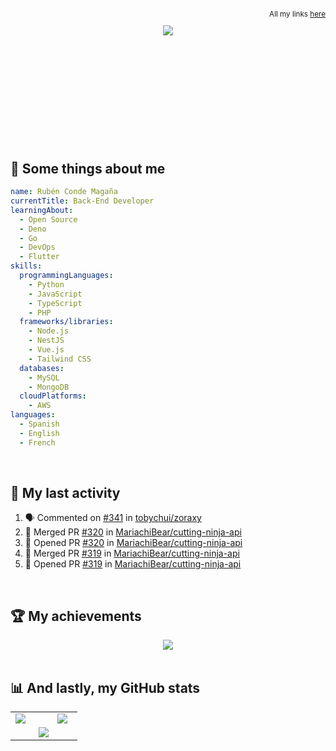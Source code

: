 <sub align="right">

  All my links [here](https://links.rubn.dev)

</sub>

<div align="center" style="min-height: 170px; max-height: 170px;">
  <picture>
    <source
      srcset="https://readme-typing-svg.demolab.com?font=Fira+Code&color=d5e6fc&center=true&vCenter=true&pause=0&multiline=true&repeat=false&width=1000&height=240&size=40&lines=I+am+just+a+brain;piloting+a+bone-built+mecha;wrapped+in+an+armor+of+flesh;;🧠+🤖+🛡️&duration=1200"
      media="(prefers-color-scheme: dark)"
    />
    <source
      srcset="https://readme-typing-svg.demolab.com?font=Fira+Code&color=5094F0&center=true&vCenter=true&pause=0&multiline=true&repeat=false&width=1000&height=240&size=40&lines=I+am+just+a+brain;piloting+a+bone-built+mecha;wrapped+in+an+armor+of+flesh;;🧠+🤖+🛡️&duration=1200"
      media="(prefers-color-scheme: light), (prefers-color-scheme: no-preference)"
    />
    <img src="https://readme-typing-svg.demolab.com?font=Fira+Code&color=5094F0&center=true&vCenter=true&pause=0&multiline=true&repeat=false&width=1000&height=240&size=40&lines=I+am+just+a+brain;piloting+a+bone-built+mecha;wrapped+in+an+armor+of+flesh;;🧠+🤖+🛡️&duration=1200"/>
  </picture>
</div>

<br>

## 🌟 Some things about me

```yml
name: Rubén Conde Magaña
currentTitle: Back-End Developer
learningAbout:
  - Open Source
  - Deno
  - Go
  - DevOps
  - Flutter
skills:
  programmingLanguages:
    - Python
    - JavaScript
    - TypeScript
    - PHP
  frameworks/libraries:
    - Node.js
    - NestJS
    - Vue.js
    - Tailwind CSS
  databases:
    - MySQL
    - MongoDB
  cloudPlatforms:
    - AWS
languages:
  - Spanish
  - English
  - French
```

<br>

## 📝 My last activity

<!--START_SECTION:activity-->

1. 🗣 Commented on [#341](https://github.com/tobychui/zoraxy/issues/341#issuecomment-2651919269) in [tobychui/zoraxy](https://github.com/tobychui/zoraxy)
2. 🎉 Merged PR [#320](https://github.com/MariachiBear/cutting-ninja-api/pull/320) in [MariachiBear/cutting-ninja-api](https://github.com/MariachiBear/cutting-ninja-api)
3. 💪 Opened PR [#320](https://github.com/MariachiBear/cutting-ninja-api/pull/320) in [MariachiBear/cutting-ninja-api](https://github.com/MariachiBear/cutting-ninja-api)
4. 🎉 Merged PR [#319](https://github.com/MariachiBear/cutting-ninja-api/pull/319) in [MariachiBear/cutting-ninja-api](https://github.com/MariachiBear/cutting-ninja-api)
5. 💪 Opened PR [#319](https://github.com/MariachiBear/cutting-ninja-api/pull/319) in [MariachiBear/cutting-ninja-api](https://github.com/MariachiBear/cutting-ninja-api)
<!--END_SECTION:activity-->

<br>

## 🏆 My achievements

<div align="center" >
  <picture>
    <source
      srcset="https://github-profile-trophy.vercel.app/?username=ruben-conmag&column=5&margin-w=15&no-frame=true&margin-h=15&no-bg=true&theme=chalk&row=5"
      media="(prefers-color-scheme: dark)"
    />
    <source
      srcset="https://github-profile-trophy.vercel.app/?username=ruben-conmag&column=5&margin-w=15&no-frame=true&margin-h=15&no-bg=true&theme=flat&row=5"
      media="(prefers-color-scheme: light), (prefers-color-scheme: no-preference)"
    />
    <img src="https://github-readme-stats.vercel.app/api/top-langs/?username=ruben-conmag"/>
  </picture>
</div>

<br>

## 📊 And lastly, my GitHub stats

<div align="center">

<table>
<tr>
<td valign="top" width="50%">

  <picture>
    <source
      srcset="https://github-readme-stats.vercel.app/api?username=ruben-conmag&hide_border=true&show_icons=true&bg_color=00000000&theme=dark"
      media="(prefers-color-scheme: dark)"
    />
    <source
      srcset="https://github-readme-stats.vercel.app/api?username=ruben-conmag&hide_border=true&show_icons=true&bg_color=00000000&theme=default"
      media="(prefers-color-scheme: light), (prefers-color-scheme: no-preference)"
    />
    <img src="https://github-readme-stats.vercel.app/api?username=ruben-conmag" />
  </picture>

</td>
<td valign="top" width="30%">

  <picture>
    <source
      srcset="https://github-readme-stats.vercel.app/api/top-langs/?username=ruben-conmag&hide_border=true&show_icons=true&bg_color=00000000&theme=dark"
      media="(prefers-color-scheme: dark)"
    />
    <source
      srcset="https://github-readme-stats.vercel.app/api/top-langs/?username=ruben-conmag&hide_border=true&show_icons=true&bg_color=00000000&theme=default"
      media="(prefers-color-scheme: light), (prefers-color-scheme: no-preference)"
    />
    <img src="https://github-readme-stats.vercel.app/api/top-langs/?username=ruben-conmag"/>
  </picture>

</td>
</tr>
<tr>
<td valign="top" width="100%" colspan="2" align="center">

  <picture>
    <source
      srcset="https://streak-stats.demolab.com?user=ruben-conmag&theme=highcontrast&hide_border=true&border_radius=0&short_numbers=true&date_format=j%20M%5B%20Y%5D&card_width=500&card_height=200&background=EBEBEB00"
      media="(prefers-color-scheme: dark)"
    />
    <source
      srcset="https://streak-stats.demolab.com?user=ruben-conmag&hide_border=true&border_radius=0&short_numbers=true&date_format=j%20M%5B%20Y%5D&card_width=500&card_height=200&background=EBEBEB00&stroke=454c54"
      media="(prefers-color-scheme: light), (prefers-color-scheme: no-preference)"
    />
    <img src="https://streak-stats.demolab.com?user=ruben-conmag" />
  </picture>

</td>
</tr>
</table>

</div>

